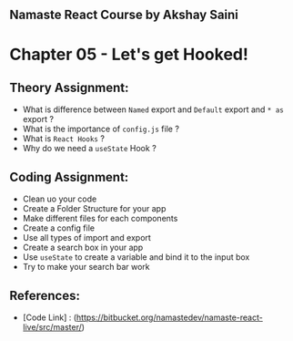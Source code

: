 ## Namaste React Course by Akshay Saini
# Chapter 05 - Let's get Hooked!

## Theory Assignment:
- What is difference between `Named` export and `Default` export and `* as` export ?
- What is the importance of `config.js` file ?
- What is `React Hooks` ?
- Why do we need a `useState` Hook ?


## Coding Assignment:
- Clean uo your code
- Create a Folder Structure for your app
- Make different files for each components
- Create a config file
- Use all types of import and export
- Create a search box in your app
- Use `useState` to create a variable and bind it to the input box
- Try to make your search bar work 

## References:
- [Code Link] : (https://bitbucket.org/namastedev/namaste-react-live/src/master/)